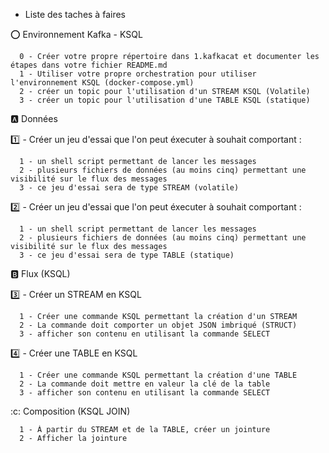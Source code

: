 * Liste des taches à faires 

:o: Environnement Kafka - KSQL
```
  0 - Créer votre propre répertoire dans 1.kafkacat et documenter les étapes dans votre fichier README.md
  1 - Utiliser votre propre orchestration pour utiliser l'environnement KSQL (docker-compose.yml)
  2 - créer un topic pour l'utilisation d'un STREAM KSQL (Volatile)
  3 - créer un topic pour l'utilisation d'une TABLE KSQL (statique)
```

:a: Données

:one: - Créer un jeu d'essai que l'on peut éxecuter à souhait comportant :
```
  1 - un shell script permettant de lancer les messages
  2 - plusieurs fichiers de données (au moins cinq) permettant une visibilité sur le flux des messages
  3 - ce jeu d'essai sera de type STREAM (volatile)
```

:two: - Créer un jeu d'essai que l'on peut éxecuter à souhait comportant :
```
  1 - un shell script permettant de lancer les messages
  2 - plusieurs fichiers de données (au moins cinq) permettant une visibilité sur le flux des messages
  3 - ce jeu d'essai sera de type TABLE (statique)
```

:b: Flux (KSQL)

:three: - Créer un STREAM en KSQL
```
  1 - Créer une commande KSQL permettant la création d'un STREAM
  2 - La commande doit comporter un objet JSON imbriqué (STRUCT)
  3 - afficher son contenu en utilisant la commande SELECT
```

:four: - Créer une TABLE en KSQL
```
  1 - Créer une commande KSQL permettant la création d'une TABLE
  2 - La commande doit mettre en valeur la clé de la table
  3 - afficher son contenu en utilisant la commande SELECT
```

:c: Composition (KSQL JOIN)
```
  1 - À partir du STREAM et de la TABLE, créer un jointure
  2 - Afficher la jointure
```
